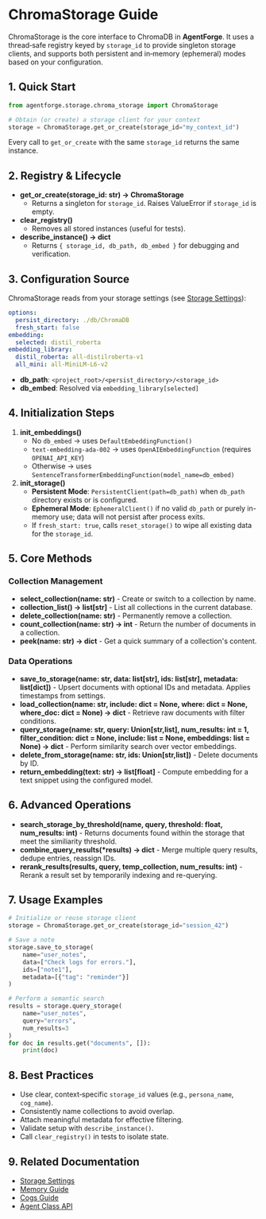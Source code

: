 # ChromaStorage Guide

ChromaStorage is the core interface to ChromaDB in **AgentForge**. It uses a thread‑safe registry keyed by `storage_id` to provide singleton storage clients, and supports both persistent and in‑memory (ephemeral) modes based on your configuration.

## 1. Quick Start
```python
from agentforge.storage.chroma_storage import ChromaStorage

# Obtain (or create) a storage client for your context
storage = ChromaStorage.get_or_create(storage_id="my_context_id")
```  
Every call to `get_or_create` with the same `storage_id` returns the same instance.

## 2. Registry & Lifecycle
- **get_or_create(storage_id: str) → ChromaStorage**
  - Returns a singleton for `storage_id`. Raises ValueError if `storage_id` is empty.
- **clear_registry()**
  - Removes all stored instances (useful for tests).
- **describe_instance() → dict**
  - Returns `{ storage_id, db_path, db_embed }` for debugging and verification.

## 3. Configuration Source
ChromaStorage reads from your storage settings (see [Storage Settings](../Settings/Storage.md)):
```yaml
options:
  persist_directory: ./db/ChromaDB
  fresh_start: false
embedding:
  selected: distil_roberta
embedding_library:
  distil_roberta: all-distilroberta-v1
  all_mini: all-MiniLM-L6-v2
```
- **db_path**: `<project_root>/<persist_directory>/<storage_id>`
- **db_embed**: Resolved via `embedding_library[selected]`

## 4. Initialization Steps
1. **init_embeddings()**
   - No `db_embed` → uses `DefaultEmbeddingFunction()`
   - `text-embedding-ada-002` → uses `OpenAIEmbeddingFunction` (requires `OPENAI_API_KEY`)
   - Otherwise → uses `SentenceTransformerEmbeddingFunction(model_name=db_embed)`
2. **init_storage()**
   - **Persistent Mode**: `PersistentClient(path=db_path)` when `db_path` directory exists or is configured.
   - **Ephemeral Mode**: `EphemeralClient()` if no valid `db_path` or purely in-memory use; data will not persist after process exits.
   - If `fresh_start: true`, calls `reset_storage()` to wipe all existing data for the `storage_id`.

## 5. Core Methods
### Collection Management
- **select_collection(name: str)** - 
  Create or switch to a collection by name.
- **collection_list() → list[str]** - 
  List all collections in the current database.
- **delete_collection(name: str)** - 
  Permanently remove a collection.
- **count_collection(name: str) → int** - 
  Return the number of documents in a collection.
- **peek(name: str) → dict** - 
  Get a quick summary of a collection's content.

### Data Operations
- **save_to_storage(name: str, data: list[str], ids: list[str], metadata: list[dict])** - 
  Upsert documents with optional IDs and metadata. Applies timestamps from settings.
- **load_collection(name: str, include: dict = None, where: dict = None, where_doc: dict = None) → dict** - 
  Retrieve raw documents with filter conditions.
- **query_storage(name: str, query: Union[str,list], num_results: int = 1, filter_condition: dict = None, include: list = None, embeddings: list = None) → dict** - 
  Perform similarity search over vector embeddings.
- **delete_from_storage(name: str, ids: Union[str,list])** - 
  Delete documents by ID.
- **return_embedding(text: str) → list[float]** - 
  Compute embedding for a text snippet using the configured model.

## 6. Advanced Operations
- **search_storage_by_threshold(name, query, threshold: float, num_results: int)** - 
  Returns documents found within the storage that meet the similiarity threshold.
- **combine_query_results(\*results) → dict** - 
  Merge multiple query results, dedupe entries, reassign IDs.
- **rerank_results(results, query, temp_collection, num_results: int)** - 
  Rerank a result set by temporarily indexing and re-querying.

## 7. Usage Examples
```python
# Initialize or reuse storage client
storage = ChromaStorage.get_or_create(storage_id="session_42")

# Save a note
storage.save_to_storage(
    name="user_notes",
    data=["Check logs for errors."],
    ids=["note1"],
    metadata=[{"tag": "reminder"}]
)

# Perform a semantic search
results = storage.query_storage(
    name="user_notes",
    query="errors",
    num_results=3
)
for doc in results.get("documents", []):
    print(doc)
```

## 8. Best Practices
- Use clear, context‑specific `storage_id` values (e.g., `persona_name`, `cog_name`).
- Consistently name collections to avoid overlap.
- Attach meaningful metadata for effective filtering.
- Validate setup with `describe_instance()`.
- Call `clear_registry()` in tests to isolate state.

## 9. Related Documentation
- [Storage Settings](../Settings/Storage.md)
- [Memory Guide](Memory.md)
- [Cogs Guide](../Cogs/Cogs.md)
- [Agent Class API](../Agents/AgentClass.md)
